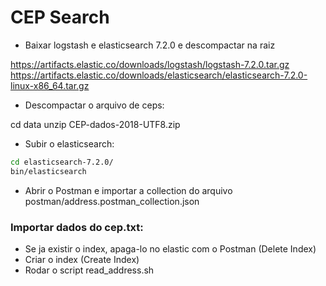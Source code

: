 # CEP Search

- Baixar logstash e elasticsearch 7.2.0 e descompactar na raiz

https://artifacts.elastic.co/downloads/logstash/logstash-7.2.0.tar.gz
https://artifacts.elastic.co/downloads/elasticsearch/elasticsearch-7.2.0-linux-x86_64.tar.gz

- Descompactar o arquivo de ceps:

cd data
unzip CEP-dados-2018-UTF8.zip

- Subir o elasticsearch:

```bash
cd elasticsearch-7.2.0/
bin/elasticsearch
```

- Abrir o Postman e importar a collection do arquivo postman/address.postman_collection.json

### Importar dados do cep.txt: 

- Se ja existir o index, apaga-lo no elastic com o Postman (Delete Index)
- Criar o index (Create Index)
- Rodar o script read_address.sh
